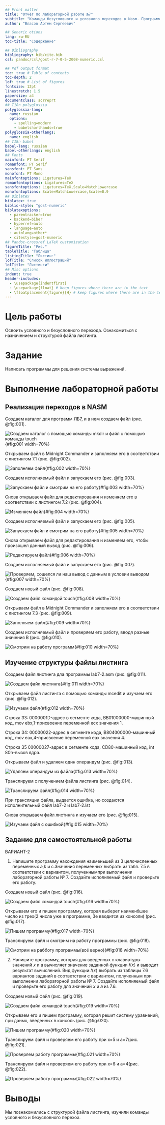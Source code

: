 ```yaml
---
## Front matter
title: "Отчёт по лабораторной работе №7"
subtitle: "Команды безусловного и условного переходов в Nasm. Программирование ветвлений."
author: "Власов Артем Сергеевич"

## Generic otions
lang: ru-RU
toc-title: "Содержание"

## Bibliography
bibliography: bib/cite.bib
csl: pandoc/csl/gost-r-7-0-5-2008-numeric.csl

## Pdf output format
toc: true # Table of contents
toc-depth: 2
lof: true # List of figures
fontsize: 12pt
linestretch: 1.5
papersize: a4
documentclass: scrreprt
## I18n polyglossia
polyglossia-lang:
  name: russian
  options:
	- spelling=modern
	- babelshorthands=true
polyglossia-otherlangs:
  name: english
## I18n babel
babel-lang: russian
babel-otherlangs: english
## Fonts
mainfont: PT Serif
romanfont: PT Serif
sansfont: PT Sans
monofont: PT Mono
mainfontoptions: Ligatures=TeX
romanfontoptions: Ligatures=TeX
sansfontoptions: Ligatures=TeX,Scale=MatchLowercase
monofontoptions: Scale=MatchLowercase,Scale=0.9
## Biblatex
biblatex: true
biblio-style: "gost-numeric"
biblatexoptions:
  - parentracker=true
  - backend=biber
  - hyperref=auto
  - language=auto
  - autolang=other*
  - citestyle=gost-numeric
## Pandoc-crossref LaTeX customization
figureTitle: "Рис."
tableTitle: "Таблица"
listingTitle: "Листинг"
lofTitle: "Список иллюстраций"
lolTitle: "Листинги"
## Misc options
indent: true
header-includes:
  - \usepackage{indentfirst}
  - \usepackage{float} # keep figures where there are in the text
  - \floatplacement{figure}{H} # keep figures where there are in the text
---
```


# Цель работы

Освоить условного и безусловного перехода. Ознакомиться с назначением и структурой файла листинга.

# Задание

Написать программы для решения системы выражений.

# Выполнение лабораторной работы

## Реализация переходов в NASM

Создаем каталог для программ ЛБ7, и в нем создаем файл (рис. @fig:001).

![Создаем каталог с помощью команды mkdir и файл с помощью команды touch](image/1.png){#fig:001 width=70%}

Открываем файл в Midnight Commander и заполняем его в соответствии с листингом 7.1 (рис. @fig:002).

![Заполняем файл](image/2.png){#fig:002 width=70%}

Создаем исполняемый файл и запускаем его (рис. @fig:003).

![Запускаем файл и смотрим на его работу](image/3.png){#fig:003 width=70%}

Снова открываем файл для редактирования и изменяем его в соответствии с листингом 7.2 (рис. @fig:004).

![Изменяем файл](image/4.png){#fig:004 width=70%}

Создаем исполняемый файл и запускаем его (рис. @fig:005).

![Запускаем файл и смотрим на его работу](image/5.png){#fig:005 width=70%}

Снова открываем файл для редактирования и изменяем его, чтобы произошел данный вывод (рис. @fig:006).

![Редактируем файл](image/6.png){#fig:006 width=70%}

Создаем исполняемый файл и запускаем его (рис. @fig:007).

![Проверяем, сошелся ли наш вывод с данным в условии выводом](image/7.png){#fig:007 width=70%}

Создаем новый файл (рис. @fig:008).

![Создаем файл командой touch](image/8.png){#fig:008 width=70%}

Открываем файл в Midnight Commander и заполняем его в соответствии с листингом 7.3 (рис. @fig:009).

![Заполняем файл](image/9.png){#fig:009 width=70%}

Создаем исполняемый файл и проверяем его работу, вводя разные значения B (рис. @fig:010).

![Смотрим на работу программ](image/10.png){#fig:010 width=70%}

## Изучение структуры файлы листинга

Создаем файл листинга дла программы lab7-2.asm (рис. @fig:011).

![Создаем файл листинга](image/11.png){#fig:011 width=70%}

Открываем файл листинга с помощью команды mcedit и изучаем его (рис. @fig:012).

![Изучаем файл](image/12.png){#fig:012 width=70%}

Строка 33: 0000001D-адрес в сегменте кода, BB01000000-машинный код, mov ebx,1-присвоение переменной ecx значения 1.

Строка 34: 00000022-адрес в сегменте кода, B804000000-машинный код, mov eax,4-присвоение переменной eax значения 4.

Строка 35 00000027-адрес в сегменте кода, CD80-машинный код, int 80h-вызов ядра.

Открываем файл и удаляем один операндум (рис. @fig:013).

![Удаляем операндум из файла](image/13.png){#fig:013 width=70%}

Транслируем с получением файла листинга (рис. @fig:014).

![Транслируем файл](image/14.png){#fig:014 width=70%}

При трансляции файла, выдается ошибка, но создаются исполнительный файл lab7-2 и lab7-2.lst

Снова открываем файл листинга и изучаем его (рис. @fig:015).

![Изучаем файл с ошибкой](image/15.png){#fig:015 width=70%}

## Задание для самостоятельной работы

ВАРИАНТ-2

1. Напишите программу нахождения наименьшей из 3 целочисленных переменных 𝑎,𝑏 и с.Значения переменных выбрать из табл. 7.5 в соответствии с вариантом, полученнымпри выполнении лабораторной работы № 7. Создайте исполняемый файл и проверьте его работу.

Создаем новый файл (рис. @fig:016).

![Создаем файл командой touch](image/16.png){#fig:016 width=70%}

Открываем его и пишем программу, которая выберет наименбшее число из трех(2 числа уже в программе, 3е вводится из консоли) (рис. @fig:017).

![Пишем программу](image/17.png){#fig:017 width=70%}

Транслируем файл и смотрим на работу программы (рис. @fig:018).

![Смотрим на рабботу программы(всё верно)](image/18.png){#fig:018 width=70%}

2. Напишите программу, которая для введенных с клавиатуры значений 𝑥 и 𝑎 вычисляет значение заданной функции 𝑓(𝑥) и выводит результат вычислений. Вид функции 𝑓(𝑥) выбрать из таблицы 7.6 вариантов заданий в соответствии с вариантом, полученным при выполнении лабораторной работы № 7. Создайте исполняемый файл и проверьте его работу для значений 𝑥 и 𝑎 из 7.6.

Создаем новый файл (рис. @fig:019).

![Создаем файл командой touch](image/19.png){#fig:019 width=70%}

Открываем его и пишем программу, которая решит систему уравнений, при даных, введенных в консоль (рис. @fig:020).

![Пишем программу](image/20.png){#fig:020 width=70%}

Транслируем файл и проверяем его работу при x=5 и а=7(рис. @fig:021).

![Проверяем работу программы](image/21.png){#fig:021 width=70%}

Транслируем файл и проверяем его работу при x=6 и а=4(рис. @fig:022).

![Проверяем работу программы](image/22.png){#fig:022 width=70%}

# Выводы

Мы познакомились с структурой файла листинга, изучили команды условного и безусловного перехоа.
